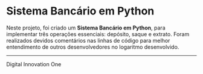 # Sistema Bancário em Python

Neste projeto, foi criado um **Sistema Bancário em Python**, para implementar três operações essenciais: depósito, saque e extrato. Foram realizados devidos comentários nas linhas de código para melhor entendimento de outros desenvolvedores no logaritmo desenvolvido. 
___
Digital Innovation One
